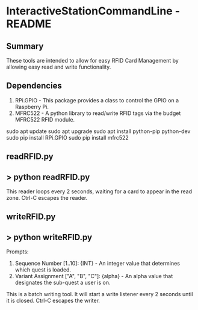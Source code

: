 # InteractiveStationCommandLine - README

## Summary

These tools are intended to allow for easy RFID Card Management by allowing easy read and write functionality.

## Dependencies
1) RPi.GPIO - This package provides a class to control the GPIO on a Raspberry Pi.
2) MFRC522 - A python library to read/write RFID tags via the budget MFRC522 RFID module.

sudo apt update
sudo apt upgrade
sudo apt install python-pip python-dev
sudo pip install RPi.GPIO
sudo pip install mfrc522


## readRFID.py
##    > python readRFID.py

This reader loops every 2 seconds, waiting for a card to appear in the read zone.
Ctrl-C escapes the reader.


## writeRFID.py
##    > python writeRFID.py

Prompts:
1) Sequence Number [1..10]: {INT} - An integer value that determines which quest is loaded.
2) Variant Assignment ["A", "B", "C"]: {alpha} - An alpha value that designates the sub-quest a user is on.

This is a batch writing tool. It will start a write listener every 2 seconds until it is closed.
Ctrl-C escapes the writer.
